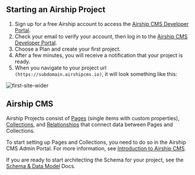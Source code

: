 ## Starting an Airship Project
1. Sign up for a free Airship account to access the [Airship CMS Developer Portal](https://skyport.airshipcms.io).
2. Check your email to verify your account, then log in to the [Airship CMS Developer Portal](https://skyport.airshipcms.io).
3. Choose a Plan and create your first project.
4. After a few minutes, you will receive a notification that your project is ready.
5. When you navigate to your project url `(https://subdomain.airshipcms.io)`, it will look something like this:  

![first-site-wider](https://user-images.githubusercontent.com/1865400/28547862-9d65786e-706c-11e7-9bc2-bc989dae7299.png) 

## Airship CMS
Airship Projects consist of [Pages](/documentation/view/pages) (single items with custom properties), [Collections](/documentation/view/collections), and [Relationships](/documentation/view/relationships) that connect data between Pages and Collections.

To start setting up Pages and Collections, you need to do so in the Airship CMS Admin Portal. For more information, see [Introduction to Airship CMS](/documentation/view/introduction-to-airship-cms).  

If you are ready to start architecting the Schema for your project, see the [Schema & Data Model](/documentation/view/schema-and-data-model) Docs. 
